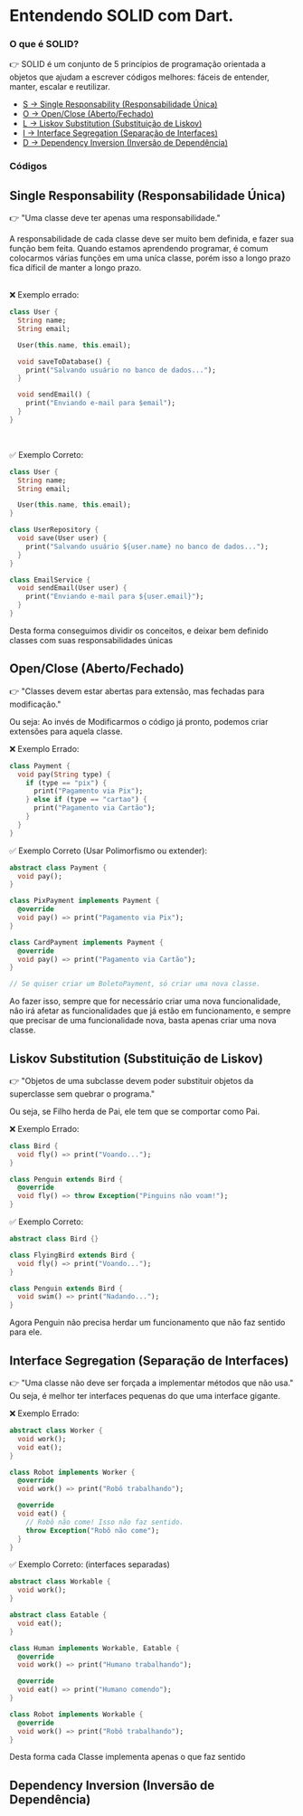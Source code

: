 # Entendendo SOLID com Dart.

### O que é SOLID?
👉 SOLID é um conjunto de 5 princípios de programação orientada a objetos que ajudam a escrever códigos melhores: fáceis de entender, manter, escalar e reutilizar.

- [S -> Single Responsability (Responsabilidade Única)](./Single%20Responsability/)
- [O -> Open/Close (Aberto/Fechado)](./Open%20-%20Close/)
- [L -> Liskov Substitution (Substituição de Liskov)](./Liskov%20Substitution/)
- [I -> Interface Segregation (Separação de Interfaces)](./Interface%20Segregation/)
- [D -> Dependency Inversion (Inversão de Dependência)](./Dependency%20Inversion/)

### Códigos

## Single Responsability (Responsabilidade Única)
👉 "Uma classe deve ter apenas uma responsabilidade."

A responsabilidade de cada classe deve ser muito bem definida, e fazer sua função bem feita.
Quando estamos aprendendo programar, é comum colocarmos várias funções em uma uníca classe, porém isso a longo prazo fica díficil de manter a longo prazo.

<br>
❌ Exemplo errado:

```Dart
class User {
  String name;
  String email;

  User(this.name, this.email);

  void saveToDatabase() {
    print("Salvando usuário no banco de dados...");
  }

  void sendEmail() {
    print("Enviando e-mail para $email");
  }
}
```
<br>

✅ Exemplo Correto: 

```Dart
class User {
  String name;
  String email;

  User(this.name, this.email);
}

class UserRepository {
  void save(User user) {
    print("Salvando usuário ${user.name} no banco de dados...");
  }
}

class EmailService {
  void sendEmail(User user) {
    print("Enviando e-mail para ${user.email}");
  }
}
```

Desta forma conseguimos dividir os conceitos, e deixar bem definido classes com suas responsabilidades únicas

## Open/Close (Aberto/Fechado)
👉 "Classes devem estar abertas para extensão, mas fechadas para modificação."

Ou seja: Ao invés de Modificarmos o código já pronto, podemos criar extensões para aquela classe.
<br>

❌ Exemplo Errado:
```Dart
class Payment {
  void pay(String type) {
    if (type == "pix") {
      print("Pagamento via Pix");
    } else if (type == "cartao") {
      print("Pagamento via Cartão");
    }
  }
}
```

✅ Exemplo Correto (Usar Polimorfismo ou extender):

```Dart
abstract class Payment {
  void pay();
}

class PixPayment implements Payment {
  @override
  void pay() => print("Pagamento via Pix");
}

class CardPayment implements Payment {
  @override
  void pay() => print("Pagamento via Cartão");
}

// Se quiser criar um BoletoPayment, só criar uma nova classe.
```

Ao fazer isso, sempre que for necessário criar uma nova funcionalidade, não irá afetar as funcionalidades que já estão em funcionamento, e sempre que precisar de uma funcionalidade nova, basta apenas criar uma nova classe.

## Liskov Substitution (Substituição de Liskov)
👉 "Objetos de uma subclasse devem poder substituir objetos da superclasse sem quebrar o programa."

Ou seja, se Filho herda de Pai, ele tem que se comportar como Pai.

❌ Exemplo Errado:

```Dart
class Bird {
  void fly() => print("Voando...");
}

class Penguin extends Bird {
  @override
  void fly() => throw Exception("Pinguins não voam!");
}
```

✅ Exemplo Correto:
```Dart
abstract class Bird {}

class FlyingBird extends Bird {
  void fly() => print("Voando...");
}

class Penguin extends Bird {
  void swim() => print("Nadando...");
}
```
Agora Penguin não precisa herdar um funcionamento que não faz sentido para ele.

## Interface Segregation (Separação de Interfaces)
👉 "Uma classe não deve ser forçada a implementar métodos que não usa."
Ou seja, é melhor ter interfaces pequenas do que uma interface gigante.

❌ Exemplo Errado:
```Dart
abstract class Worker {
  void work();
  void eat();
}

class Robot implements Worker {
  @override
  void work() => print("Robô trabalhando");

  @override
  void eat() {
    // Robô não come! Isso não faz sentido.
    throw Exception("Robô não come");
  }
}
```

✅ Exemplo Correto: (interfaces separadas)
```Dart
abstract class Workable {
  void work();
}

abstract class Eatable {
  void eat();
}

class Human implements Workable, Eatable {
  @override
  void work() => print("Humano trabalhando");

  @override
  void eat() => print("Humano comendo");
}

class Robot implements Workable {
  @override
  void work() => print("Robô trabalhando");
}
```

Desta forma cada Classe implementa apenas o que faz sentido

## Dependency Inversion (Inversão de Dependência)